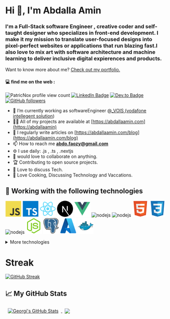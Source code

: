 # Hi 👋, I'm Abdalla Amin
### I'm a Full-Stack software Engineer , creative coder and self-taught designer who specializes in front-end development. I make it my mission to translate user-focused designs into pixel-perfect websites or applications that run blazing fast.I also love to mix art with software architecture and machine learning  to deliver inclusive digital expierences and products.

Want to know more about me? [Check out my portfolio.](https://abdallaamin.com)

#### 💻  find me on the web :

![PatricNox profile view count](https://komarev.com/ghpvc/?username=abdallaamin&color=brightgreen)
[![LinkedIn Badge](https://img.shields.io/badge/LinkedIn-Profile-informational?style=flat&logo=linkedin&logoColor=white&color=0D76A8)](https://linkedin.com/in/abdallaamin)
[![Dev.to Badge](https://img.shields.io/badge/Dev.to-Profile-blue?logo=dev.to&style=flat)](https://dev.to/abdallaamin)
[![GitHub followers](https://img.shields.io/github/followers/abdallaamin?label=Follow&style=social)](https://github.com/abdallaamin/?tab=follow) 

- 🔭 I’m currently working as softwareEngineer @[_VOIS (vodafone intellegent solution](https://www.vodafone.com/))  
- 👨‍💻 All of my projects are available at [https://abdallaamin.com](https://abdallaamin)  
- 📝 I regularly write articles on [https://abdallaamin.com/blog](https://abdallaamin.com/blog)  
- 📫 How to reach me **abdo.faozy@gmail.com**
- ⚙️ I use daily: .js , .ts , .nextjs 
- 💬 would love to collaborate on anything.
- 🏆 Contributing to open source projects.
- 📧 Love to discuss Tech.
- 🌟 Love Cooking, Discussing Technology and Vaccations.
  
## 💼 Working with the following technologies</h3>

<p align="left">
    <img src="https://raw.githubusercontent.com/devicons/devicon/master/icons/javascript/javascript-original.svg" alt="javascript" width="50" height="50" />
    <img src="https://raw.githubusercontent.com/devicons/devicon/master/icons/typescript/typescript-original.svg" alt="typescript" width="50" height="50" /> 
    <img src="https://raw.githubusercontent.com/devicons/devicon/master/icons/react/react-original.svg" alt="react" width="50" height="50" /> 
  <img src="https://raw.githubusercontent.com/devicons/devicon/master/icons/nextjs/nextjs-original.svg" alt="nextjs" width="50" height="50" /> 
<img src="https://raw.githubusercontent.com/devicons/devicon/master/icons/vuejs/vuejs-original.svg" alt="nodejs" width="50" height="50" /> 
  <img src="https://raw.githubusercontent.com/devicons/devicon/master/icons/astrojs/astrojs-original.svg" alt="nodejs" width="50" height="50" /> 
  <img src="https://raw.githubusercontent.com/devicons/devicon/master/icons/prismajs/prismajs-original.svg" alt="nodejs" width="50" height="50" /> 
  <img src="https://raw.githubusercontent.com/devicons/devicon/master/icons/html5/html5-original.svg" alt="nodejs" width="50" height="50" /> 
  <img src="https://raw.githubusercontent.com/devicons/devicon/master/icons/css3/css3-original.svg" alt="nodejs" width="50" height="50" /> 
  <img src="https://raw.githubusercontent.com/devicons/devicon/master/icons/tailwind/tailwind-original.svg" alt="nodejs" width="50" height="50" /> 
    <img src="https://raw.githubusercontent.com/devicons/devicon/master/icons/nodejs/nodejs-original.svg" alt="nodejs" width="50" height="50" /> 
    <img src="https://raw.githubusercontent.com/devicons/devicon/master/icons/postgresql/postgresql-original.svg" alt="postgresql" width="50" height="50" /> 
    <img src="https://raw.githubusercontent.com/devicons/devicon/master/icons/azure/azure-original.svg" alt="azure" width="50" height="50" />
    <img src="https://raw.githubusercontent.com/devicons/devicon/master/icons/docker/docker-original.svg" alt="docker" width="50" height="50" /> 
    <details>
        <summary>More technologies</summary>
        <img src="https://raw.githubusercontent.com/devicons/devicon/master/icons/amazonwebservices/amazonwebservices-original.svg" alt="aws" width="50" height="50" />
        <img src="https://cdn.jsdelivr.net/gh/devicons/devicon/icons/kubernetes/kubernetes-plain.svg" alt="kubernetes" width="50" height="50" />
        <img src="https://raw.githubusercontent.com/devicons/devicon/master/icons/webpack/webpack-original.svg" alt="webpack" width="50" height="50" />
        <img src="https://raw.githubusercontent.com/devicons/devicon/master/icons/git/git-original.svg" alt="git" width="50" height="50" />
        <img src="https://raw.githubusercontent.com/devicons/devicon/master/icons/mongodb/mongodb-original.svg" alt="mongodb" width="50" height="50" /> 
        <img src="https://raw.githubusercontent.com/devicons/devicon/master/icons/wordpress/wordpress-original.svg" alt="wordpress" width="50" height="50" />
      <img src="https://raw.githubusercontent.com/devicons/devicon/master/icons/linux/linux-original.svg" alt="linux" width="50" height="50" /> 
      <img src="https://raw.githubusercontent.com/devicons/devicon/master/icons/notion/notion-original.svg" alt="linux" width="50" height="50" />
    </details>
</p>

# Streak
[![GitHub Streak](http://github-readme-streak-stats.herokuapp.com?user=abdallaamin&theme=shades-of-purple&hide_border=true)](https://git.io/streak-stats)


## 📈 My GitHub Stats
<a href="https://github.com/abdallaamin">
  <img align="center" style="margin:0.5rem" src="https://github-readme-stats.vercel.app/api?username=abdallaamin&show_icons=true&line_height=27&count_private=true&title_color=ffffff&text_color=c9cacc&icon_color=4AB097&bg_color=1A2B34" alt="Georgi's GitHub Stats" />
</a>
<a href="https://github.com/abdallaamin">
  <img align="center" style="margin:0.5rem" src="https://github-readme-stats.vercel.app/api/top-langs/?username=abdallaamin&hide=html,css&title_color=ffffff&text_color=c9cacc&icon_color=4AB197&bg_color=1A2B34" />
</a>








